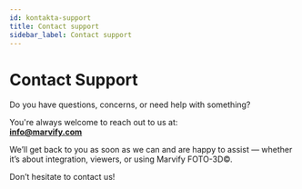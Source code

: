 ```yaml
---
id: kontakta-support
title: Contact support
sidebar_label: Contact support
---
```

# Contact Support

Do you have questions, concerns, or need help with something?

You're always welcome to reach out to us at:  
**[info@marvify.com](mailto:info@marvify.com)**

We’ll get back to you as soon as we can and are happy to assist — whether it’s about integration, viewers, or using Marvify FOTO-3D©.

Don’t hesitate to contact us!

